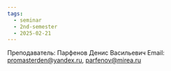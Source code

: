 ```yaml
---
tags:
  - seminar
  - 2nd-semester
  - 2025-02-21
---
```


Преподаватель: Парфенов Денис Васильевич
Email: promasterden@yandex.ru, parfenov@mirea.ru
